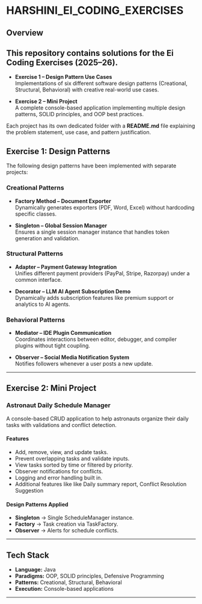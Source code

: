 # HARSHINI_EI_CODING_EXERCISES

## Overview
This repository contains solutions for the **Ei Coding Exercises (2025–26)**.  
---
- **Exercise 1 – Design Pattern Use Cases**  
  Implementations of six different software design patterns (Creational, Structural, Behavioral) with creative real-world use cases.

- **Exercise 2 – Mini Project**  
  A complete console-based application implementing multiple design patterns, SOLID principles, and OOP best practices.

Each project has its own dedicated folder with a **README.md** file explaining the problem statement, use case, and pattern justification.

## Exercise 1: Design Patterns
The following design patterns have been implemented with separate projects:

### Creational Patterns
- **Factory Method – Document Exporter**  
  Dynamically generates exporters (PDF, Word, Excel) without hardcoding specific classes.

- **Singleton – Global Session Manager**  
  Ensures a single session manager instance that handles token generation and validation.

### Structural Patterns
- **Adapter – Payment Gateway Integration**  
  Unifies different payment providers (PayPal, Stripe, Razorpay) under a common interface.

- **Decorator – LLM AI Agent Subscription Demo**  
  Dynamically adds subscription features like premium support or analytics to AI agents.

###  Behavioral Patterns
- **Mediator – IDE Plugin Communication**  
  Coordinates interactions between editor, debugger, and compiler plugins without tight coupling.

- **Observer – Social Media Notification System**  
  Notifies followers whenever a user posts a new update.
---

##  Exercise 2: Mini Project
### Astronaut Daily Schedule Manager
A console-based CRUD application to help astronauts organize their daily tasks with validations and conflict detection.

#### Features
- Add, remove, view, and update tasks.
- Prevent overlapping tasks and validate inputs.
- View tasks sorted by time or filtered by priority.
- Observer notifications for conflicts.
- Logging and error handling built in.
- Additional features like like Daily summary report, Conflict Resolution Suggestion

#### Design Patterns Applied
- **Singleton** → Single ScheduleManager instance.  
- **Factory** → Task creation via TaskFactory.  
- **Observer** → Alerts for schedule conflicts.  

---

## Tech Stack
- **Language:** Java  
- **Paradigms:** OOP, SOLID principles, Defensive Programming  
- **Patterns:** Creational, Structural, Behavioral  
- **Execution:** Console-based applications 

---
